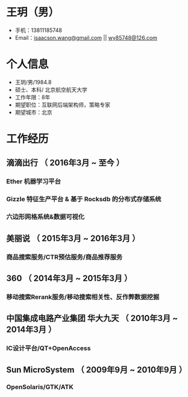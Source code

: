 # 王玥（男）
- 手机：13811185748
- Email：isaacson.wang@gmail.com || wy85748@126.com

# 个人信息
 - 王玥/男/1984.8
 - 硕士、本科/ 北京航空航天大学
 - 工作年限：8年
 - 期望职位：互联网后端架构师，策略专家
 - 期望城市：北京

# 工作经历
## 滴滴出行 （ 2016年3月 ~ 至今 ）

### Ether 机器学习平台
### Gizzle 特征生产平台 & 基于 Rocksdb 的分布式存储系统
### 六边形网格系统&数据可视化
   
   
## 美丽说 （ 2015年3月 ~ 2016年3月 ）
### 商品搜索服务/CTR预估服务/商品推荐服务 
   
   
## 360 （ 2014年3月 ~ 2015年3月 ）
### 移动搜索Rerank服务/移动搜索相关性、反作弊数据挖掘
   
   
## 中国集成电路产业集团 华大九天 （ 2010年3月 ~ 2014年3月 ）
### IC设计平台/QT+OpenAccess
   
   
## Sun MicroSystem （ 2009年9月 ~ 2010年9月 ）
### OpenSolaris/GTK/ATK 
   
